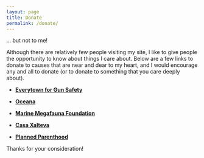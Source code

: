 ```yaml
---
layout: page
title: Donate 
permalink: /donate/
---
```


... but not to me!

Although there are relatively few people visiting my site, I like to give people the opportunity to know about things I care about. Below are a few links to donate to causes that are near and dear to my heart, and I would encourage any and all to donate (or to donate to something that you care deeply about). 

* **[Everytown for Gun Safety](https://donate.everytown.org/donate/support-everytown/)**

* **[Oceana](https://oceana.org/support-oceana)**

* **[Marine Megafauna Foundation](https://marinemegafaunafoundation.org/support-us/)**

* **[Casa Xalteva](https://www.casaxalteva.org/donate)**

* **[Planned Parenthood](https://www.plannedparenthood.org/get-involved/other-ways-give)**


Thanks for your consideration! 